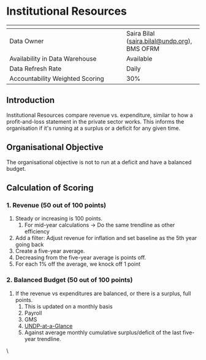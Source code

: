 # Institutional Resources

<table data-header-hidden><thead><tr><th width="289"></th><th></th></tr></thead><tbody><tr><td>Data Owner</td><td>Saira Bilal (<a href="mailto:saira.bilal@undp.org">saira.bilal@undp.org</a>), BMS OFRM</td></tr><tr><td>Availability in Data Warehouse</td><td>Available</td></tr><tr><td>Data Refresh Rate</td><td>Daily</td></tr><tr><td>Accountability Weighted Scoring</td><td>30%</td></tr></tbody></table>

## Introduction

Institutional Resources compare revenue vs. expenditure, similar to how a profit-and-loss statement in the private sector works. This informs the organisation if it's running at a surplus or a deficit for any given time.

## Organisational Objective

The organisational objective is not to run at a deficit and have a balanced budget.

## Calculation of Scoring

### 1. Revenue (50 out of 100 points)

1. Steady or increasing is 100 points.
   1. For mid-year calculations → Do the same trendline as other efficiency
2. Add a filter: Adjust revenue for inflation and set baseline as the 5th year going back
3. Create a five-year average.
4. Decreasing from the five-year average is points off.
5. For each 1% off the average, we knock off 1 point

### 2. Balanced Budget (50 out of 100 points)

1. If the revenue vs expenditures are balanced, or there is a surplus, full points.
   1. This is updated on a monthly basis
   2. Payroll
   3. GMS
   4. [UNDP-at-a-Glance](https://app.powerbi.com/groups/me/reports/bfae426e-1f64-46cf-893e-ffcb697221a1/ReportSectionc7c5b80b86ba42599069?experience=power-bi\&bookmarkGuid=Bookmark7f5b9235a6274cdc75b7)
   5. Against average monthly cumulative surplus/deficit of the last five-year trendline.

\\

